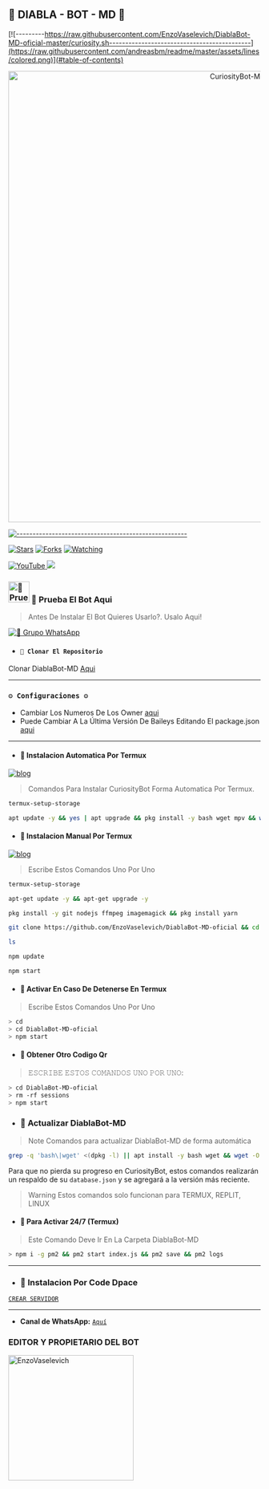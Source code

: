 ## 🌸 DIABLA - BOT - MD 💫

[![---------https://raw.githubusercontent.com/EnzoVaselevich/DiablaBot-MD-oficial-master/curiosity.sh--------------------------------------------](https://raw.githubusercontent.com/andreasbm/readme/master/assets/lines/colored.png)](#table-of-contents)

<p align="center">
<img src="https://telegra.ph/file/a200f0cd17e53516a89ff.jpg" alt="CuriosityBot-MD" width="900"/>
</p>

[![-----------------------------------------------------](https://raw.githubusercontent.com/andreasbm/readme/master/assets/lines/colored.png)](#table-of-contents)

<a href="https://github.com/EnzoVaselevich/DiablaBot-MD-oficial-MD"><img title="Stars" src="https://img.shields.io/github/stars/EnzoVaselevich/DiablaBot-MD-oficial?color=ff4500&style=flat-square" /></a>
<a href="https://github.com/zhwzein/Killua-Zoldyck/network/members"><img title="Forks" src="https://img.shields.io/github/forks/EnzoVaselevich/DiablaBot-MD-oficial?color=ff4500&style=flat-square" /></a>
<a href="https://github.com/zhwzein/Killua-Zoldyck/watchers"><img title="Watching" src="https://img.shields.io/github/watchers/EnzoVaselevich/DiablaBot-MD-oficial?label=watchers&color=ff4500&style=flat-square" /></a> <br>

<a href="https://www.youtube.com/@Enzito">
<img src="https://img.shields.io/badge/YouTube-FF0000?style=for-the-badge&logo=youtube&logoColor=white" alt="YouTube">
</a>
<a href="https://instagram.com/enzito_oficial._">
<img src="https://img.shields.io/badge/Instagram-E4405F?style=for-the-badge&logo=instagram&logoColor=white">
</a>

### <img src="https://i.pinimg.com/originals/19/80/6e/19806e91932e6054965fc83b85241270.gif" alt="🎌 Prueba El Bot Aqui" width="42" height="42"> 🎌 Prueba El Bot Aqui

> Antes De Instalar El Bot Quieres Usarlo?. Usalo Aqui!

<a href="https://chat.whatsapp.com/LhlBSyakvI3GjGSvFTa1hh"><img alt="🎌 Grupo WhatsApp" src="https://img.shields.io/badge/Grupo-BaileyBot🎌-25D366?style=for-the-badge&logo=whatsapp&logoColor=white"/></a>

- #### `🚩 Clonar El Repositorio`
 Clonar DiablaBot-MD [Aqui](https://github.com/EnzoVaselevich/DiablaBot-MD-oficial/fork)

***

### `⚙️ Configuraciones ⚙️`
- Cambiar Los Numeros De Los Owner [aqui](https://github.com/EnzoVaselevich/DiablaBot-MD-oficial/blob/main/config.js#L6)
- Puede Cambiar A La Última Versión De Baileys Editando El package.json [aqui](https://github.com/EnzoVaselevich/DiablaBot-MD-oficial/blob/main/package.json#L42)
***

- #### 🚩 Instalacion Automatica Por Termux
[![blog](https://img.shields.io/badge/Instalacion-Automatica-FF0000?style=for-the-badge&logo=youtube&logoColor=white)](https://youtu.be/smoWgg28wPk?si=ck-t9tvKrJQ0yZbS?feature=share)

> Comandos Para Instalar CuriosityBot Forma Automatica Por Termux.

```bash
termux-setup-storage
```
```bash
apt update -y && yes | apt upgrade && pkg install -y bash wget mpv && wget -O - https://raw.githubusercontent.com/EnzoVaselevich/DiablaBot-MD-oficial-master/curiosity.sh | bash
```

- #### 🚩 Instalacion Manual Por Termux
[![blog](https://img.shields.io/badge/Instalacion-Manual-FF0000?style=for-the-badge&logo=youtube&logoColor=white)](https://youtu.be/qRb9ElGT8mM?si=XxSt-Y8CTQs1Imzl?feature=share)
> Escribe Estos Comandos Uno Por Uno

```bash
termux-setup-storage
```

```bash
apt-get update -y && apt-get upgrade -y
```

```bash
pkg install -y git nodejs ffmpeg imagemagick && pkg install yarn
```

```bash
git clone https://github.com/EnzoVaselevich/DiablaBot-MD-oficial && cd CuriosityBot-MD && yarn install && npm install
```

```bash
ls
```
```bash
npm update
```

```bash
npm start
```

- #### 🚩 Activar En Caso De Detenerse En Termux
> Escribe Estos Comandos Uno Por Uno
```bash
> cd
> cd DiablaBot-MD-oficial
> npm start
```

- #### 🚩 Obtener Otro Codigo Qr
> 𝙴𝚂𝙲𝚁𝙸𝙱𝙴 𝙴𝚂𝚃𝙾𝚂 𝙲𝙾𝙼𝙰𝙽𝙳𝙾𝚂 𝚄𝙽𝙾 𝙿𝙾𝚁 𝚄𝙽𝙾:
```bash
> cd DiablaBot-MD-oficial
> rm -rf sessions
> npm start
```

- ### 🚩 Actualizar DiablaBot-MD 
> Note Comandos para actualizar DiablaBot-MD de forma automática
```bash
grep -q 'bash\|wget' <(dpkg -l) || apt install -y bash wget && wget -O - https://raw.githubusercontent.com/EnzoVaselevich/DiablaBot-MD-oficial-MD/master/update.sh | bash
```
Para que no pierda su progreso en CuriosityBot, estos comandos realizarán un respaldo de su `database.json` y se agregará a la versión más reciente.

> Warning Estos comandos solo funcionan para TERMUX, REPLIT, LINUX

- #### 🎌 Para Activar 24/7 (Termux)
> Este Comando Deve Ir En La Carpeta  DiablaBot-MD
```bash
> npm i -g pm2 && pm2 start index.js && pm2 save && pm2 logs
```
----
- ### 🎌 Instalacion Por Code Dpace

[`CREAR SERVIDOR`](https://github.com/codespaces/new?skip_quickstart=true&machine=basicLinux32gb&repo=674862525&ref=main&geo=UsEast)
***

- **Canal de WhatsApp:** [`Aquí`](https://whatsapp.com/channel/0029Va8ZD6O3mFXxTPl1m13A)



### EDITOR Y PROPIETARIO DEL BOT
<a href="https://github.com/EnzoVaselevich"><img src="https://github.com/EnzoVaselevich.png" width="250" height="250" alt="EnzoVaselevich"/></a>

